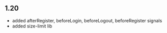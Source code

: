 ## 1.20

* added afterRegister, beforeLogin, beforeLogout, beforeRegister signals
* added size-limit lib